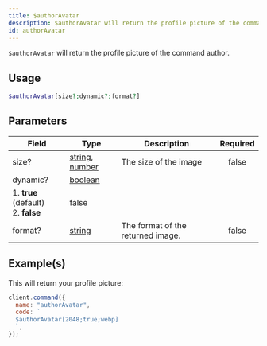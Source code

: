 ```yaml
---
title: $authorAvatar
description: $authorAvatar will return the profile picture of the command author.
id: authorAvatar
---
```


`$authorAvatar` will return the profile picture of the command author.

## Usage

```php
$authorAvatar[size?;dynamic?;format?]
```

## Parameters

| Field                                        | Type                                                                                                                                                                                                 | Description                       | Required |
| -------------------------------------------- | ---------------------------------------------------------------------------------------------------------------------------------------------------------------------------------------------------- | --------------------------------- | :------: |
| size?                                        | [string](https://developer.mozilla.org/en-US/docs/Web/JavaScript/Reference/Global_Objects/String), [number](https://developer.mozilla.org/en-US/docs/Web/JavaScript/Reference/Global_Objects/Number) | The size of the image             |  false   |
| dynamic?                                     | [boolean](https://developer.mozilla.org/en-US/docs/Web/JavaScript/Reference/Global_Objects/Boolean)                                                                                                  |
 1. **true** (default) <br /> 2. **false**                                                                                                                                                            | false                             |
| format?                                      | [string](https://developer.mozilla.org/en-US/docs/Web/JavaScript/Reference/Global_Objects/String)                                                                                                    | The format of the returned image. |  false   |

## Example(s)

This will return your profile picture:

```javascript
client.command({
  name: "authorAvatar",
  code: `
  $authorAvatar[2048;true;webp]
  `,
});
```
